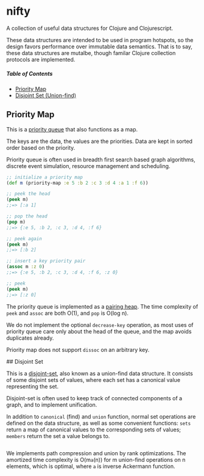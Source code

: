 # nifty

A collection of useful data structures for Clojure and Clojurescript.

These data structures are intended to be used in program hotspots, so the design favors performance over immutable data semantics. That is to say, these data structures are mutalbe, though familar Clojure collection protocols are implemented.

##### Table of Contents

* [Priority Map](#priority-map)
* [Disjoint Set (Union-find)](#disjoint-set)

## Priority Map
<a name="priority-map"/>

This is a [priority queue](https://en.wikipedia.org/wiki/Priority_queue) that
also functions as a map.

The keys are the data, the values are the priorities. Data are kept in sorted order based on the priority.

Priority queue is often used in breadth first search based graph algorithms, discrete event simulation, resource management and scheduling.

```Clojure
;; initialize a priority map
(def m (priority-map :e 5 :b 2 :c 3 :d 4 :a 1 :f 6))

;; peek the head
(peek m)
;;=> [:a 1]

;; pop the head
(pop m)
;;=> {:e 5, :b 2, :c 3, :d 4, :f 6}

;; peek again
(peek m)
;;=> [:b 2]

;; insert a key priority pair
(assoc m :z 0)
;;=> {:e 5, :b 2, :c 3, :d 4, :f 6, :z 0}

;; peek
(peek m)
;;=> [:z 0]

```

The priority queue is implemented as a [pairing heap](https://en.wikipedia.org/wiki/Pairing_heap). The time complexity of `peek` and `assoc` are both O(1), and `pop` is O(log n).

We do not implement the optional `decrease-key` operation, as most uses of priority queue care only about the head of the queue, and the map avoids duplicates already.

Priority map does not support `dissoc` on an arbitrary key.

<a name="disjoint-set"/>
## Disjoint Set

This is a
[disjoint-set](https://en.wikipedia.org/wiki/Disjoint-set_data_structure), also
known as a union-find data structure. It consists of some disjoint sets of
values, where each set has a canonical value representing the set.

Disjoint-set is often used to keep track of connected components of a graph, and
to implement unification.

In addition to `canonical` (find) and `union` function, normal set operations
are defined on the data structure, as well as some convenient functions: `sets`
return a map of canonical values to the corresponding sets of values; `members`
return the set a value belongs to.

```Clojure
```

We implements path compression and union by rank optimizations. The amortized
time complexity is O(m`a`(n)) for m union-find operations on n elements, which is optimal, where `a` is inverse Ackermann function.
